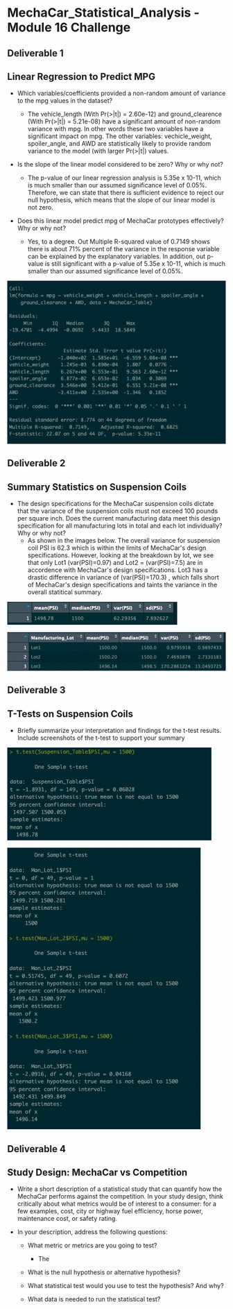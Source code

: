 # MechaCar_Statistical_Analysis - Module 16 Challenge


## Deliverable 1
## Linear Regression to Predict MPG

- Which variables/coefficients provided a non-random amount of variance to the mpg values in the dataset?
  - The vehicle_length (With Pr(>|t|) = 2.60e-12) and ground_clearence (With Pr(>|t|) = 5.21e-08) have a significant amount of non-random variance with mpg. In other words these two variables have a significant impact on mpg. The other variables: vechicle_weight, spoiler_angle, and AWD are statistically likely to provide random variance to the model (with larger Pr(>|t|) values. 

- Is the slope of the linear model considered to be zero? Why or why not?

  - The p-value of our linear regression analysis is 5.35e x 10-11, which is much smaller than our assumed significance level of 0.05%. Therefore, we can state that there is sufficient evidence to reject our null hypothesis, which means that the slope of our linear model is not zero.

- Does this linear model predict mpg of MechaCar prototypes effectively? Why or why not?
  - Yes, to a degree. Out Multiple R-squared value of 0.7149 shows there is about 71% percent of the variance in the response variable can be explained by the explanatory variables. In addition, out p-value is still significant with a p-value of 5.35e x 10-11, which is much smaller than our assumed significance level of 0.05%.

![dev_1](images/Dev-1_Predict-MPG.png "Dev 1 Image")

## Deliverable 2
## Summary Statistics on Suspension Coils

- The design specifications for the MechaCar suspension coils dictate that the variance of the suspension coils must not exceed 100 pounds per square inch. Does the current manufacturing data meet this design specification for all manufacturing lots in total and each lot individually? Why or why not?
  - As shown in the images below. The overall variance for suspension coil PSI is 62.3 which is within the limits of MechaCar's design specifications. However, looking at the breakdown by lot, we see that only Lot1 (var(PSI)=0.97) and Lot2 = (var(PSI)=7.5) are in accordence with MechaCar's design specifications. Lot3 has a drastic difference in variance of (var(PSI)=170.3) , which falls short of MechaCar's design specifications and taints the variance in the overall statitical summary. 

![dev_2.1](images/Dev-2.1_Total-Summary.png "Dev 2.1 Image")

![dev_2.2](images/Dev-2.2_Lot-Summary.png "Dev 2.2 Image")

## Deliverable 3
## T-Tests on Suspension Coils

- Briefly summarize your interpretation and findings for the t-test results. Include screenshots of the t-test to support your summary

![dev_3.1](images/Dev-3.1_T-Test.png "Dev 3.1 Image")

![dev_3.2](images/Dev-3.2_T-Test-by-Lot.png "Dev 3.2 Image")

## Deliverable 4
## Study Design: MechaCar vs Competition

- Write a short description of a statistical study that can quantify how the MechaCar performs against the competition. In your study design, think critically about what metrics would be of interest to a consumer: for a few examples, cost, city or highway fuel efficiency, horse power, maintenance cost, or safety rating.

- In your description, address the following questions:

  - What metric or metrics are you going to test?
    - The 
  - What is the null hypothesis or alternative hypothesis?

  - What statistical test would you use to test the hypothesis? And why?

  - What data is needed to run the statistical test?
